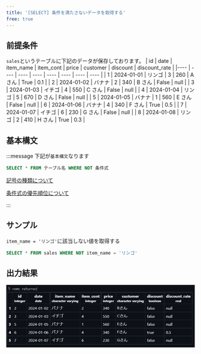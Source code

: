 ```yaml
---
title: '[SELECT] 条件を満たさないデータを取得する'
free: true
---
```


## 前提条件

`sales`というテーブルに下記のデータが保存しております。
| id | date | item_name | item_cont | price | customer | discount | discount_rate |
|---- | ---- | ---- | ---- | ---- | ---- | ---- | ---- |
| 1 | 2024-01-01 | リンゴ | 3 | 260 | A さん | True | 0.1 |
| 2 | 2024-01-02 | バナナ | 2 | 340 | B さん | False | null |
| 3 | 2024-01-03 | イチゴ | 4 | 550 | C さん | False | null |
| 4 | 2024-01-04 | リンゴ | 5 | 670 | D さん | False | null |
| 5 | 2024-01-05 | バナナ | 1 | 560 | E さん | False | null |
| 6 | 2024-01-06 | バナナ | 4 | 340 | F さん | True | 0.5 |
| 7 | 2024-01-07 | イチゴ | 6 | 230 | G さん | False | null |
| 8 | 2024-01-08 | リンゴ | 2 | 410 | H さん | True | 0.3 |

## 基本構文

:::message
下記が`基本構文`なります

```sql
SELECT * FROM テーブル名 WHERE NOT 条件式
```

[記号の種類について](https://zenn.dev/aew2sbee/books/basic-postgresql/viewer/free-trivia#%E8%A8%98%E5%8F%B7%E3%81%AE%E7%A8%AE%E9%A1%9E)

[条件式の優先順位について](https://zenn.dev/aew2sbee/books/basic-postgresql/viewer/free-trivia#%E8%A8%98%E5%8F%B7%E3%81%AE%E7%A8%AE%E9%A1%9E)

:::

## サンプル

`item_name = 'リンゴ'`に該当しない値を取得する

```sql
SELECT * FROM sales WHERE NOT item_name = 'リンゴ'
```

## 出力結果

![select-not](/images/books/basic-postgresql/select-not.png)
